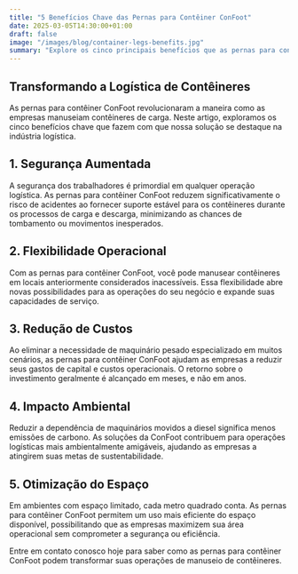 ```yaml
---
title: "5 Benefícios Chave das Pernas para Contêiner ConFoot"
date: 2025-03-05T14:30:00+01:00
draft: false
image: "/images/blog/container-legs-benefits.jpg"
summary: "Explore os cinco principais benefícios que as pernas para contêiner ConFoot oferecem às operações logísticas em todo o mundo."
---
```


## Transformando a Logística de Contêineres

As pernas para contêiner ConFoot revolucionaram a maneira como as empresas manuseiam contêineres de carga. Neste artigo, exploramos os cinco benefícios chave que fazem com que nossa solução se destaque na indústria logística.

## 1. Segurança Aumentada

A segurança dos trabalhadores é primordial em qualquer operação logística. As pernas para contêiner ConFoot reduzem significativamente o risco de acidentes ao fornecer suporte estável para os contêineres durante os processos de carga e descarga, minimizando as chances de tombamento ou movimentos inesperados.

## 2. Flexibilidade Operacional

Com as pernas para contêiner ConFoot, você pode manusear contêineres em locais anteriormente considerados inacessíveis. Essa flexibilidade abre novas possibilidades para as operações do seu negócio e expande suas capacidades de serviço.

## 3. Redução de Custos

Ao eliminar a necessidade de maquinário pesado especializado em muitos cenários, as pernas para contêiner ConFoot ajudam as empresas a reduzir seus gastos de capital e custos operacionais. O retorno sobre o investimento geralmente é alcançado em meses, e não em anos.

## 4. Impacto Ambiental

Reduzir a dependência de maquinários movidos a diesel significa menos emissões de carbono. As soluções da ConFoot contribuem para operações logísticas mais ambientalmente amigáveis, ajudando as empresas a atingirem suas metas de sustentabilidade.

## 5. Otimização do Espaço

Em ambientes com espaço limitado, cada metro quadrado conta. As pernas para contêiner ConFoot permitem um uso mais eficiente do espaço disponível, possibilitando que as empresas maximizem sua área operacional sem comprometer a segurança ou eficiência.

Entre em contato conosco hoje para saber como as pernas para contêiner ConFoot podem transformar suas operações de manuseio de contêineres.